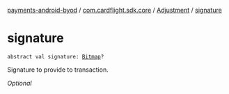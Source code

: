 [payments-android-byod](../../index.md) / [com.cardflight.sdk.core](../index.md) / [Adjustment](index.md) / [signature](./signature.md)

# signature

`abstract val signature: `[`Bitmap`](https://developer.android.com/reference/android/graphics/Bitmap.html)`?`

Signature to provide to transaction.

*Optional*

